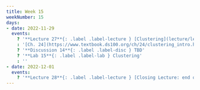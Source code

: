 ```yaml
---
title: Week 15
weekNumber: 15
days:
- date: 2022-11-29
  events:
    ? '**Lecture 27**{: .label .label-lecture } [Clustering](lecture/lec27)'
    : '[Ch. 24](https://www.textbook.ds100.org/ch/24/clustering_intro.html)'
    ? '**Discussion 14**{: .label .label-disc } TBD' 
    ? '**Lab 15**{: .label .label-lab } Clustering'
    : ''
- date: 2022-12-01
  events:
    ? '**Lecture 28**{: .label .label-lecture } [Closing Lecture: end of course logistics](lecture/lec28)'
---
```

